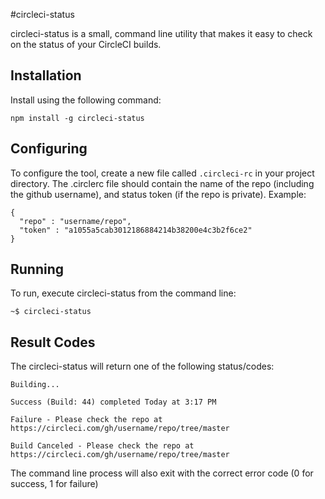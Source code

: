 #circleci-status

circleci-status is a small, command line utility that makes it easy to check on the status of your CircleCI builds.

## Installation

Install using the following command:

```npm install -g circleci-status```

## Configuring

To configure the tool, create a new file called ```.circleci-rc``` in your project directory. The .circlerc file should contain the name of the repo (including the github username), and status token (if the repo is private). Example:

```
{
  "repo" : "username/repo",
  "token" : "a1055a5cab3012186884214b38200e4c3b2f6ce2"
}
```

## Running

To run, execute circleci-status from the command line:

```
~$ circleci-status
```

## Result Codes

The circleci-status will return one of the following status/codes:

```
Building...
```

```
Success (Build: 44) completed Today at 3:17 PM
```

```
Failure - Please check the repo at https://circleci.com/gh/username/repo/tree/master
```

```
Build Canceled - Please check the repo at https://circleci.com/gh/username/repo/tree/master
```

The command line process will also exit with the correct error code (0 for success, 1 for failure)
